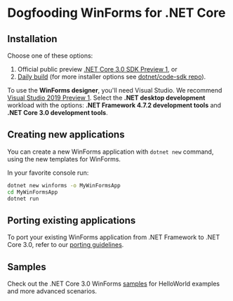 # Dogfooding WinForms for .NET Core

## Installation

Choose one of these options:

1. Official public preview [.NET Core 3.0 SDK Preview 1](https://www.microsoft.com/net/download), or
2. [Daily build](https://aka.ms/netcore3sdk) (for more installer options see [dotnet/code-sdk repo](https://github.com/dotnet/core-sdk)).

To use the **WinForms designer**, you'll need Visual Studio. We recommend [Visual Studio 2019 Preview 1](https://visualstudio.microsoft.com/downloads/).
Select the **.NET desktop development** workload with the options: **.NET Framework 4.7.2 development tools** and **.NET Core 3.0 development tools**.

## Creating new applications

You can create a new WinForms application with `dotnet new` command, using the new templates for WinForms.

In your favorite console run:
```cmd
dotnet new winforms -o MyWinFormsApp
cd MyWinFormsApp
dotnet run
```

## Porting existing applications

To port your existing WinForms application from .NET Framework to .NET Core 3.0, refer to our [porting guidelines](porting-guidelines.md).

## Samples

Check out the .NET Core 3.0 WinForms [samples](https://github.com/dotnet/samples/tree/master/windowsforms) 
for HelloWorld examples and more advanced scenarios.
